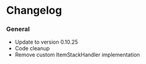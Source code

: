 # Changelog

### General
- Update to version 0.10.25
- Code cleanup
- Remove custom ItemStackHandler implementation
